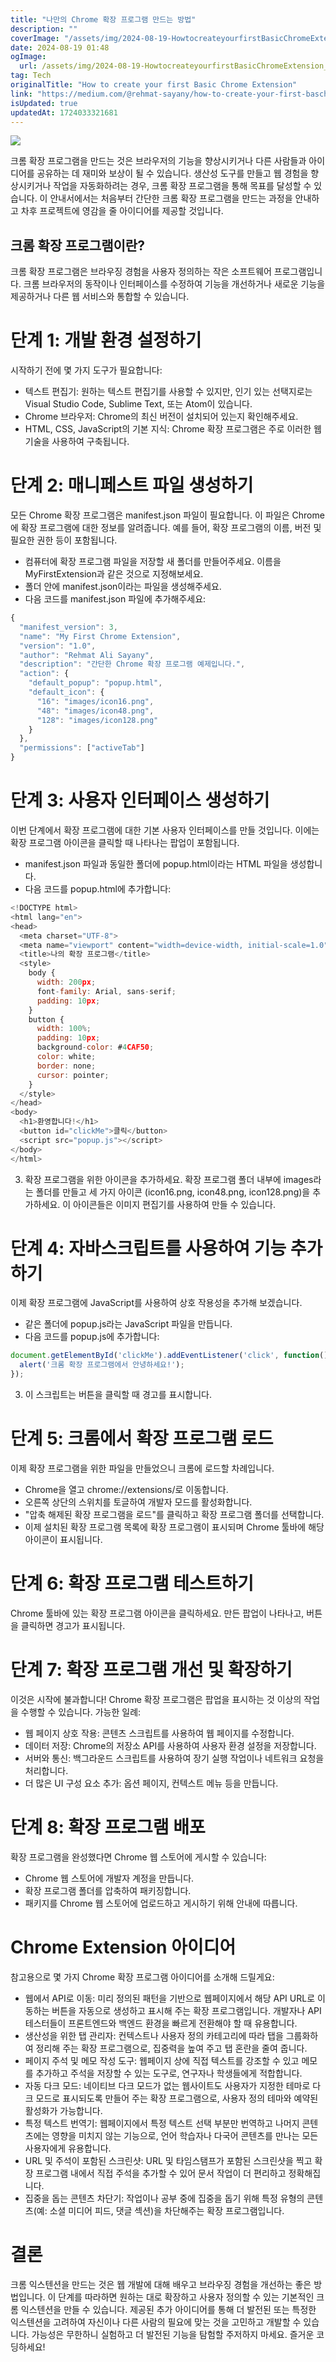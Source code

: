 ```yaml
---
title: "나만의 Chrome 확장 프로그램 만드는 방법"
description: ""
coverImage: "/assets/img/2024-08-19-HowtocreateyourfirstBasicChromeExtension_0.png"
date: 2024-08-19 01:48
ogImage: 
  url: /assets/img/2024-08-19-HowtocreateyourfirstBasicChromeExtension_0.png
tag: Tech
originalTitle: "How to create your first Basic Chrome Extension"
link: "https://medium.com/@rehmat-sayany/how-to-create-your-first-baschrome-extension-e05f2d126ab5"
isUpdated: true
updatedAt: 1724033321681
---
```



<img src="/assets/img/2024-08-19-HowtocreateyourfirstBasicChromeExtension_0.png" />

크롬 확장 프로그램을 만드는 것은 브라우저의 기능을 향상시키거나 다른 사람들과 아이디어를 공유하는 데 재미와 보상이 될 수 있습니다. 생산성 도구를 만들고 웹 경험을 향상시키거나 작업을 자동화하려는 경우, 크롬 확장 프로그램을 통해 목표를 달성할 수 있습니다. 이 안내서에서는 처음부터 간단한 크롬 확장 프로그램을 만드는 과정을 안내하고 차후 프로젝트에 영감을 줄 아이디어를 제공할 것입니다.

## 크롬 확장 프로그램이란?

크롬 확장 프로그램은 브라우징 경험을 사용자 정의하는 작은 소프트웨어 프로그램입니다. 크롬 브라우저의 동작이나 인터페이스를 수정하여 기능을 개선하거나 새로운 기능을 제공하거나 다른 웹 서비스와 통합할 수 있습니다.

<!-- cozy-coder - 수평 -->
<ins class="adsbygoogle"
     style="display:block"
     data-ad-client="ca-pub-4877378276818686"
     data-ad-slot="1107185301"
     data-ad-format="auto"
     data-full-width-responsive="true"></ins>
<script>
     (adsbygoogle = window.adsbygoogle || []).push({});
</script>

# 단계 1: 개발 환경 설정하기

시작하기 전에 몇 가지 도구가 필요합니다:

- 텍스트 편집기: 원하는 텍스트 편집기를 사용할 수 있지만, 인기 있는 선택지로는 Visual Studio Code, Sublime Text, 또는 Atom이 있습니다.
- Chrome 브라우저: Chrome의 최신 버전이 설치되어 있는지 확인해주세요.
- HTML, CSS, JavaScript의 기본 지식: Chrome 확장 프로그램은 주로 이러한 웹 기술을 사용하여 구축됩니다.

# 단계 2: 매니페스트 파일 생성하기

<!-- cozy-coder - 수평 -->
<ins class="adsbygoogle"
     style="display:block"
     data-ad-client="ca-pub-4877378276818686"
     data-ad-slot="1107185301"
     data-ad-format="auto"
     data-full-width-responsive="true"></ins>
<script>
     (adsbygoogle = window.adsbygoogle || []).push({});
</script>

모든 Chrome 확장 프로그램은 manifest.json 파일이 필요합니다. 이 파일은 Chrome에 확장 프로그램에 대한 정보를 알려줍니다. 예를 들어, 확장 프로그램의 이름, 버전 및 필요한 권한 등이 포함됩니다.

- 컴퓨터에 확장 프로그램 파일을 저장할 새 폴더를 만들어주세요. 이름을 MyFirstExtension과 같은 것으로 지정해보세요.
- 폴더 안에 manifest.json이라는 파일을 생성해주세요.
- 다음 코드를 manifest.json 파일에 추가해주세요:

```js
{
  "manifest_version": 3,
  "name": "My First Chrome Extension",
  "version": "1.0",
  "author": "Rehmat Ali Sayany",
  "description": "간단한 Chrome 확장 프로그램 예제입니다.",
  "action": {
    "default_popup": "popup.html",
    "default_icon": {
      "16": "images/icon16.png",
      "48": "images/icon48.png",
      "128": "images/icon128.png"
    }
  },
  "permissions": ["activeTab"]
}
```

# 단계 3: 사용자 인터페이스 생성하기

<!-- cozy-coder - 수평 -->
<ins class="adsbygoogle"
     style="display:block"
     data-ad-client="ca-pub-4877378276818686"
     data-ad-slot="1107185301"
     data-ad-format="auto"
     data-full-width-responsive="true"></ins>
<script>
     (adsbygoogle = window.adsbygoogle || []).push({});
</script>

이번 단계에서 확장 프로그램에 대한 기본 사용자 인터페이스를 만들 것입니다. 이에는 확장 프로그램 아이콘을 클릭할 때 나타나는 팝업이 포함됩니다.

- manifest.json 파일과 동일한 폴더에 popup.html이라는 HTML 파일을 생성합니다.
- 다음 코드를 popup.html에 추가합니다:

```js
<!DOCTYPE html>
<html lang="en">
<head>
  <meta charset="UTF-8">
  <meta name="viewport" content="width=device-width, initial-scale=1.0">
  <title>나의 확장 프로그램</title>
  <style>
    body {
      width: 200px;
      font-family: Arial, sans-serif;
      padding: 10px;
    }
    button {
      width: 100%;
      padding: 10px;
      background-color: #4CAF50;
      color: white;
      border: none;
      cursor: pointer;
    }
  </style>
</head>
<body>
  <h1>환영합니다!</h1>
  <button id="clickMe">클릭</button>
  <script src="popup.js"></script>
</body>
</html>
```

3. 확장 프로그램을 위한 아이콘을 추가하세요. 확장 프로그램 폴더 내부에 images라는 폴더를 만들고 세 가지 아이콘 (icon16.png, icon48.png, icon128.png)을 추가하세요. 이 아이콘들은 이미지 편집기를 사용하여 만들 수 있습니다.

<!-- cozy-coder - 수평 -->
<ins class="adsbygoogle"
     style="display:block"
     data-ad-client="ca-pub-4877378276818686"
     data-ad-slot="1107185301"
     data-ad-format="auto"
     data-full-width-responsive="true"></ins>
<script>
     (adsbygoogle = window.adsbygoogle || []).push({});
</script>

# 단계 4: 자바스크립트를 사용하여 기능 추가하기

이제 확장 프로그램에 JavaScript를 사용하여 상호 작용성을 추가해 보겠습니다.

- 같은 폴더에 popup.js라는 JavaScript 파일을 만듭니다.
- 다음 코드를 popup.js에 추가합니다:

```js
document.getElementById('clickMe').addEventListener('click', function() {
  alert('크롬 확장 프로그램에서 안녕하세요!');
});
```

<!-- cozy-coder - 수평 -->
<ins class="adsbygoogle"
     style="display:block"
     data-ad-client="ca-pub-4877378276818686"
     data-ad-slot="1107185301"
     data-ad-format="auto"
     data-full-width-responsive="true"></ins>
<script>
     (adsbygoogle = window.adsbygoogle || []).push({});
</script>

3. 이 스크립트는 버튼을 클릭할 때 경고를 표시합니다.

# 단계 5: 크롬에서 확장 프로그램 로드

이제 확장 프로그램을 위한 파일을 만들었으니 크롬에 로드할 차례입니다.

- Chrome을 열고 chrome://extensions/로 이동합니다.
- 오른쪽 상단의 스위치를 토글하여 개발자 모드를 활성화합니다.
- "압축 해제된 확장 프로그램을 로드"를 클릭하고 확장 프로그램 폴더를 선택합니다.
- 이제 설치된 확장 프로그램 목록에 확장 프로그램이 표시되며 Chrome 툴바에 해당 아이콘이 표시됩니다.

<!-- cozy-coder - 수평 -->
<ins class="adsbygoogle"
     style="display:block"
     data-ad-client="ca-pub-4877378276818686"
     data-ad-slot="1107185301"
     data-ad-format="auto"
     data-full-width-responsive="true"></ins>
<script>
     (adsbygoogle = window.adsbygoogle || []).push({});
</script>

# 단계 6: 확장 프로그램 테스트하기

Chrome 툴바에 있는 확장 프로그램 아이콘을 클릭하세요. 만든 팝업이 나타나고, 버튼을 클릭하면 경고가 표시됩니다.

# 단계 7: 확장 프로그램 개선 및 확장하기

이것은 시작에 불과합니다! Chrome 확장 프로그램은 팝업을 표시하는 것 이상의 작업을 수행할 수 있습니다. 가능한 일례:


<!-- cozy-coder - 수평 -->
<ins class="adsbygoogle"
     style="display:block"
     data-ad-client="ca-pub-4877378276818686"
     data-ad-slot="1107185301"
     data-ad-format="auto"
     data-full-width-responsive="true"></ins>
<script>
     (adsbygoogle = window.adsbygoogle || []).push({});
</script>

- 웹 페이지 상호 작용: 콘텐츠 스크립트를 사용하여 웹 페이지를 수정합니다.
- 데이터 저장: Chrome의 저장소 API를 사용하여 사용자 환경 설정을 저장합니다.
- 서버와 통신: 백그라운드 스크립트를 사용하여 장기 실행 작업이나 네트워크 요청을 처리합니다.
- 더 많은 UI 구성 요소 추가: 옵션 페이지, 컨텍스트 메뉴 등을 만듭니다.

# 단계 8: 확장 프로그램 배포

확장 프로그램을 완성했다면 Chrome 웹 스토어에 게시할 수 있습니다:

- Chrome 웹 스토어에 개발자 계정을 만듭니다.
- 확장 프로그램 폴더를 압축하여 패키징합니다.
- 패키지를 Chrome 웹 스토어에 업로드하고 게시하기 위해 안내에 따릅니다.

<!-- cozy-coder - 수평 -->
<ins class="adsbygoogle"
     style="display:block"
     data-ad-client="ca-pub-4877378276818686"
     data-ad-slot="1107185301"
     data-ad-format="auto"
     data-full-width-responsive="true"></ins>
<script>
     (adsbygoogle = window.adsbygoogle || []).push({});
</script>

# Chrome Extension 아이디어

참고용으로 몇 가지 Chrome 확장 프로그램 아이디어를 소개해 드릴게요:

- 웹에서 API로 이동: 미리 정의된 패턴을 기반으로 웹페이지에서 해당 API URL로 이동하는 버튼을 자동으로 생성하고 표시해 주는 확장 프로그램입니다. 개발자나 API 테스터들이 프론트엔드와 백엔드 환경을 빠르게 전환해야 할 때 유용합니다.
- 생산성을 위한 탭 관리자: 컨텍스트나 사용자 정의 카테고리에 따라 탭을 그룹화하여 정리해 주는 확장 프로그램으로, 집중력을 높여 주고 탭 혼란을 줄여 줍니다.
- 페이지 주석 및 메모 작성 도구: 웹페이지 상에 직접 텍스트를 강조할 수 있고 메모를 추가하고 주석을 저장할 수 있는 도구로, 연구자나 학생들에게 적합합니다.
- 자동 다크 모드: 네이티브 다크 모드가 없는 웹사이트도 사용자가 지정한 테마로 다크 모드로 표시되도록 만들어 주는 확장 프로그램으로, 사용자 정의 테마와 예약된 활성화가 가능합니다.
- 특정 텍스트 번역기: 웹페이지에서 특정 텍스트 선택 부분만 번역하고 나머지 콘텐츠에는 영향을 미치지 않는 기능으로, 언어 학습자나 다국어 콘텐츠를 만나는 모든 사용자에게 유용합니다.
- URL 및 주석이 포함된 스크린샷: URL 및 타임스탬프가 포함된 스크린샷을 찍고 확장 프로그램 내에서 직접 주석을 추가할 수 있어 문서 작업이 더 편리하고 정확해집니다.
- 집중을 돕는 콘텐츠 차단기: 작업이나 공부 중에 집중을 돕기 위해 특정 유형의 콘텐츠(예: 소셜 미디어 피드, 댓글 섹션)을 차단해주는 확장 프로그램입니다.

# 결론

<!-- cozy-coder - 수평 -->
<ins class="adsbygoogle"
     style="display:block"
     data-ad-client="ca-pub-4877378276818686"
     data-ad-slot="1107185301"
     data-ad-format="auto"
     data-full-width-responsive="true"></ins>
<script>
     (adsbygoogle = window.adsbygoogle || []).push({});
</script>

크롬 익스텐션을 만드는 것은 웹 개발에 대해 배우고 브라우징 경험을 개선하는 좋은 방법입니다. 이 단계를 따라하면 원하는 대로 확장하고 사용자 정의할 수 있는 기본적인 크롬 익스텐션을 만들 수 있습니다. 제공된 추가 아이디어를 통해 더 발전된 또는 특정한 익스텐션을 고려하여 자신이나 다른 사람의 필요에 맞는 것을 고민하고 개발할 수 있습니다. 가능성은 무한하니 실험하고 더 발전된 기능을 탐험할 주저하지 마세요. 즐거운 코딩하세요!